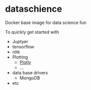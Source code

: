 # dataschience
Docker base image for data science fun

To quickly get started with 
* Juptyer
* tensorflow
* nltk
* Plotting
  * [Plotly](https://plot.ly/python/)
  * ...
* data base drivers
  * MongoDB
* etc
